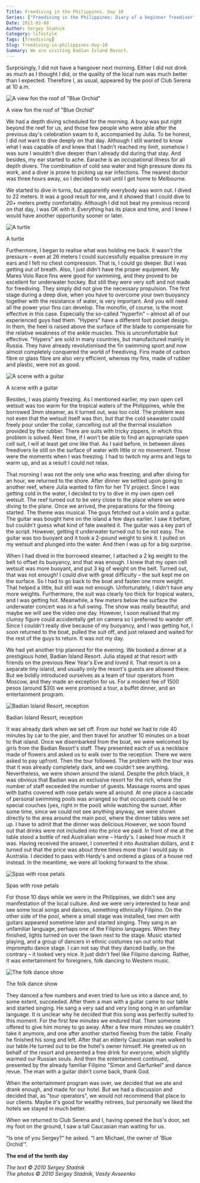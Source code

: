 ```yaml
---
Title: Freediving in the Philippines. Day 10
Series: ["Freediving in the Philippines: Diary of a beginner freediver"]
Date: 2011-02-08
Author: Sergey Stadnik
Category: lifestyle
Tags: [freediving]
Slug: freediving-in-philippines-day-10
Summary: We are visiting Badian Island Resort.
---
```


Surprisingly, I did not have a hangover next morning. Either I did not
drink as much as I thought I did, or the quality of the local rum was
much better than I expected. Therefore I, as usual, appeared by the
pool of Club Serena at 10 a.m.

![A view fon the roof of "Blue Orchid"](https://lh3.googleusercontent.com/-X-HX4duBk-M/S5t3RoFPDGI/AAAAAAAADA8/9j3IJBMnUUY/s960-Ic42/SDC11656.JPG "A view fon the roof of \"Blue Orchid\"")
<div class="caption">A view fon the roof of &quot;Blue Orchid&quot;</div>

We had a depth diving scheduled for the morning. A buoy was put right
beyond the reef for us, and those few people who were able after the
previous day's celebration swam to it, accompanied by Julia. To be
honest, I did not want to dive deeply on that day. Although I still
wanted to know what I was capable of and knew that I hadn't reached my
limit, somehow I was sure I wouldn't dive deeper than I already did
during that stay. And besides, my ear started to ache. Earache is an
occupational illness for all depth divers. The combination of cold sea
water and high pressure does its work, and a diver is prone to picking
up ear infections. The nearest doctor was three hours away, so I
decided to wait until I got home to Melbourne.

We started to dive in turns, but apparently everybody was worn out. I
dived to 22 meters. It was a good result for me, and it showed that I
could dive to 20+ meters pretty comfortably. Although I did not beat
my previous record on that day, I was OK with it. Everything has its
place and time, and I knew I would have another opportunity sooner or later.

![A turtle](https://lh3.googleusercontent.com/-pEkf3ca8EeY/S69FyZdL-lI/AAAAAAAADIs/epE7Q_5oRpI/s960-Ic42/IMG_1375.jpg "A turtle")
<div class="caption">A turtle</div>

Furthermore, I began to realise what was holding me back. It wasn't the
pressure – even at 26 meters I could successfully equalise pressure in
my ears and I felt no chest compression. That is, I could go deeper.
But I was getting out of breath. Also, I just didn't have the proper
equipment. My Mares Volo Race fins were good for swimming, and they
proved to be excellent for underwater hockey. But still they were very
soft and not made for freediving. They simply did not give the
necessary propulsion. The first stage during a deep dive, when you
have to overcome your own buoyancy together with the resistance of water,
is very important. And you will need all the power your fins can develop.
The monofin, of course, is the most effective in this case. Especially
the so-called "hyperfin" – almost all of our experienced guys had
them. "Hypers" have a different foot pocket design. In them, the heel is
raised above the surface of the blade to compensate for the relative
weakness of the ankle muscles. This is uncomfortable but effective.
"Hypers" are sold in many countries, but manufactured mainly in
Russia. They have already revolutionised the fin swimming sport and now almost
completely conquered the world of freediving. Fins made of carbon
fibre or glass fibre are also very efficient, whereas my fins, made of
rubber and plastic, were not as good.

![A scene with a guitar](https://lh3.googleusercontent.com/-tdPQuS4_sig/S69GlWKx-9I/AAAAAAAADJA/icRpfbcpbmA/s960-Ic42/IMG_1459.jpg "A scene with a guitar")
<div class="caption">A scene with a guitar</div>

Besides, I was plainly freezing. As I mentioned earlier, my own open
cell wetsuit was too warm for the tropical waters of the Philippines,
while the borrowed 3mm steamer, as it turned out, was too cold. The
problem was not even that the wetsuit itself was thin, but that the
cold seawater could freely pour under the collar, cancelling out all
the thermal insulation provided by the rubber. There are suits with
tricky zippers, in which this problem is solved. Next time, if I won't
be able to find an appropriate open cell suit, I will at least get one
like that. As I said before, in between dives freedivers lie still on
the surface of water with little or no movement. Those were the
moments when I was freezing. I had to twitch my arms and legs to warm up, and
as a result I could not relax.

That morning I was not the only one who was freezing; and after diving
for an hour, we returned to the shore. After dinner we settled upon
going to another reef, where Julia wanted to film for her TV project.
Since I was getting cold in the water, I decided to try to dive in my
own open cell wetsuit. The reef turned out to be very close to the place where we were diving to the plane. Once we arrived, the preparations for the filming
started. The theme was musical. The guys fetched out a violin and a
guitar. The guitar was bought here on the island a few days earlier. I
saw it before, but couldn't guess what kind of fate awaited it. The
guitar was a key part of the script. However, getting it underwater
turned out to be not easy. The guitar was too buoyant and it took a
2-pound weight to sink it. I pulled on my wetsuit and plunged into the
water. And then I was up for a big surprise.

When I had dived in the borrowed steamer, I attached a 2 kg weight to
the belt to offset its buoyancy, and that was enough. I knew that my
open cell wetsuit was more buoyant, and put 3 kg of weight on the
belt. Turned out, that was not enough! I could dive with great difficulty –
the suit kept me on the surface. So I had to go back to the boat and
fasten one more weight. That helped a little, but still was not
enough. Unfortunately, I didn't have any more weights. Furthermore, the suit
was clearly too thick for tropical waters, and I was getting hot.
Meanwhile, a few meters below the surface the underwater concert was
in a full swing. The show was really beautiful; and maybe we will see the
video one day. However, I soon realised that my clumsy figure could
accidentally get on camera so I preferred to wander off. Since I
couldn't really dive because of my buoyancy, and I was getting hot, I
soon returned to the boat, pulled the suit off, and just relaxed and
waited for the rest of the guys to return. It was not my day.

We had yet another trip planned for the evening. We booked a dinner at
a prestigious hotel, Badian Island Resort. Julia stayed at that resort
with friends on the previous New Year's Eve and loved it. That resort
is on a separate tiny island, and usually only the resort's guests are
allowed there. But we boldly introduced ourselves as a team of tour
operators from Moscow, and they made an exception for us. For a modest
fee of 1500 pesos (around $30) we were promised a tour, a buffet
dinner, and an entertainment program.

![Badian Island Resort, reception](https://lh3.googleusercontent.com/-VuGjCGvSg7A/S5t6lF3xQmI/AAAAAAAADA8/kWLzafF7E2c/s960-Ic42/SDC11857.JPG "Badian Island Resort, reception")
<div class="caption">Badian Island Resort, reception</div>

It was already dark when we set off. From our hotel we had to ride 40
minutes by car to the pier, and then travel for another 10 minutes on
a boat to that island. Once we disembarked from the boat, we were
welcomed by girls from the Badian Resort's staff. They presented each
of us a necklace made of flowers and asked us to walk over to the
reception. There we were asked to pay upfront. Then the tour followed.
The problem with the tour was that it was already completely dark, and
we couldn't see anything. Nevertheless, we were shown around the
island. Despite the pitch black, it was obvious that Badian was an
exclusive resort for the rich, where the number of staff exceeded the
number of guests. Massage rooms and spas with baths covered with rose
petals were all around. At one place a cascade of personal swimming
pools was arranged so that occupants could lie on special couches
(yes, right in the pool) while watching the sunset. After some time, since
we could not see anything anyway, we were shown directly to the area
around the main pool, where the dinner tables were set up. I have to
admit that the dinner was delicious.However, we soon found out that
drinks were not included into the price we paid. In front of me at the
table stood a bottle of red Australian wine – Hardy's. I asked how
much it was. Having received the answer, I converted it into Australian
dollars, and it turned out that the price was about three times more
than I would pay in Australia. I decided to pass with Hardy's and
ordered a glass of a house red instead. In the meantime, we were all
looking forward to the show.

![Spas with rose petals](https://lh3.googleusercontent.com/-ezREksIsJs0/S5t6mVGA3KI/AAAAAAAADA8/yyEfBMMR1I8/s960-Ic42/SDC11860.JPG "Spas with rose petals")
<div class="caption">Spas with rose petals</div>

For those 10 days while we were in the Philippines, we didn't see any
manifestation of the local culture. And we were very interested to
hear and see some local songs and dances, something ethnically Filipino. On
the other side of the pool, where a small stage was installed, two men
with guitars appeared sometime later and started singing. They sang in
an unfamiliar language, perhaps one of the Filipino languages. When
they finished, lights turned on over the lawn next to the stage. Music
started playing, and a group of dancers in ethnic costumes ran out
onto that impromptu dance stage. I can not say that they danced badly, on
the contrary – it looked very nice. It just didn't feel like Filipino
dancing. Rather, it was entertainment for foreigners, folk dancing to
Western music.

![The folk dance show](https://lh3.googleusercontent.com/-1xcnG6W37qg/S5t6sW6Zj2I/AAAAAAAADA8/0lDxqPucWvA/s960-Ic42/SDC11871.JPG "The folk dance show")
<div class="caption">The folk dance show</div>

They danced a few numbers and even tried to lure us into a dance and,
to some extent, succeeded. After them a man with a guitar came to our
table and started singing. He sang a very sad and very long song in an
unfamiliar language. It is unclear why he decided that this song was
perfectly suited to this moment. For the first few minutes we endured
that. Then someone offered to give him money to go away. After a few
more minutes we couldn't take it anymore, and one after another
started fleeing from the table. Finally he finished his song and left. After
that an elderly Caucasian man walked to our table.He turned out to be
the hotel's owner himself. He greeted us on behalf of the resort and
presented a free drink for everyone, which slightly warmed our Russian
souls. And then the entertainment continued, presented by the already
familiar Filipino "Simon and Garfunkel" and dance revue. The man with
a guitar didn’t come back, thank God.

When the entertainment program was over, we decided that we ate and
drank enough, and made for our hotel. But we had a discussion and
decided that, as "tour operators", we would not recommend that place
to our clients. Maybe it's good for wealthy retirees, but personally we
liked the hotels we stayed in much better.

When we returned to Club Serena and I, having opened the bus's door,
set my foot on the ground, I saw a tall Caucasian man waiting for us.

“Is one of you Sergey?” he asked. “I am Michael, the owner of ’Blue
Orchid’".

__The end of the tenth day__

_The text © 2010 Sergey Stadnik<br>
The photos © 2010 Sergey Stadnik, Vasily Avseenko_